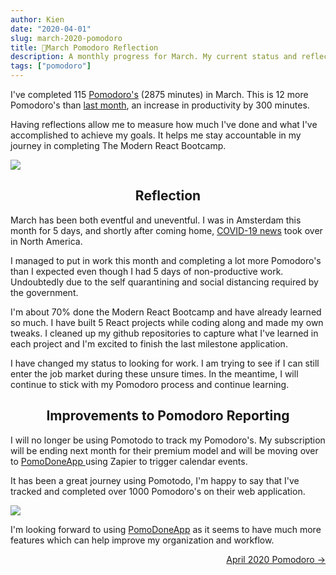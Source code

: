 ```yaml
---
author: Kien
date: "2020-04-01"
slug: march-2020-pomodoro
title: 🍅March Pomodoro Reflection
description: A monthly progress for March. My current status and reflection on my productivity, goals and achievements.
tags: ["pomodoro"]
---
```


I've completed 115 [Pomodoro's](/022-pomodoro-technique/) (2875 minutes) in March. This is 12 more Pomodoro's than [last month](/069-february-2020-pomodoro/), an increase in productivity by 300 minutes.

Having reflections allow me to measure how much I've done and what I've accomplished to achieve my goals. It helps me stay accountable in my journey in completing The Modern React Bootcamp.

![](/pomotodomar2020.png)

## <center>Reflection</center>

March has been both eventful and uneventful. I was in Amsterdam this month for 5 days, and shortly after coming home, [COVID-19 news](/071-covid-19/) took over in North America.

I managed to put in work this month and completing a lot more Pomodoro's than I expected even though I had 5 days of non-productive work. Undoubtedly due to the self quarantining and social distancing required by the government.

I'm about 70% done the Modern React Bootcamp and have already learned so much. I have built 5 React projects while coding along and made my own tweaks. I cleaned up my github repositories to capture what I've learned in each project and I'm excited to finish the last milestone application.

I have changed my status to looking for work. I am trying to see if I can still enter the job market during these unsure times. In the meantime, I will continue to stick with my Pomodoro process and continue learning.

## <center>Improvements to Pomodoro Reporting </center>

I will no longer be using Pomotodo to track my Pomodoro's. My subscription will be ending next month for their premium model and will be moving over to <a href="https://pomodoneapp.com/" target="__blank"> PomoDoneApp </a> using Zapier to trigger calendar events.

It has been a great journey using Pomotodo, I'm happy to say that I've tracked and completed over 1000 Pomodoro's on their web application.

![](/pomotodoalltime.png)

I'm looking forward to using <a href="https://pomodoneapp.com/" target="_blank">PomoDoneApp</a> as it seems to have much more features which can help improve my organization and workflow.


<div align="right"><a href="/084-april-2020-pomodoro/">April 2020 Pomodoro &rarr;</a></div>